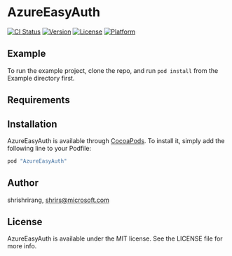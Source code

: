 # AzureEasyAuth

[![CI Status](http://img.shields.io/travis/shrishrirang/AzureEasyAuth.svg?style=flat)](https://travis-ci.org/shrishrirang/AzureEasyAuth)
[![Version](https://img.shields.io/cocoapods/v/AzureEasyAuth.svg?style=flat)](http://cocoapods.org/pods/AzureEasyAuth)
[![License](https://img.shields.io/cocoapods/l/AzureEasyAuth.svg?style=flat)](http://cocoapods.org/pods/AzureEasyAuth)
[![Platform](https://img.shields.io/cocoapods/p/AzureEasyAuth.svg?style=flat)](http://cocoapods.org/pods/AzureEasyAuth)

## Example

To run the example project, clone the repo, and run `pod install` from the Example directory first.

## Requirements

## Installation

AzureEasyAuth is available through [CocoaPods](http://cocoapods.org). To install
it, simply add the following line to your Podfile:

```ruby
pod "AzureEasyAuth"
```

## Author

shrishrirang, shrirs@microsoft.com

## License

AzureEasyAuth is available under the MIT license. See the LICENSE file for more info.
